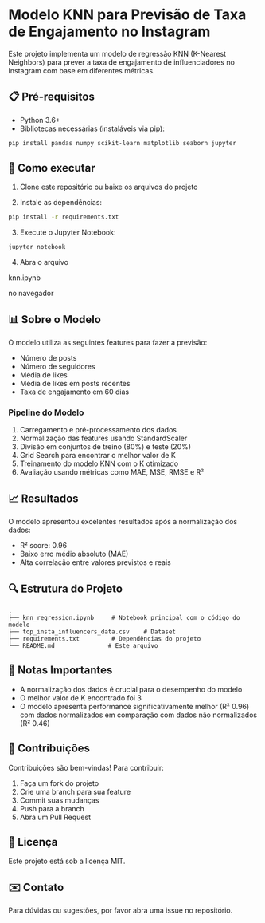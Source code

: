 # Modelo KNN para Previsão de Taxa de Engajamento no Instagram

Este projeto implementa um modelo de regressão KNN (K-Nearest Neighbors) para prever a taxa de engajamento de influenciadores no Instagram com base em diferentes métricas.

## 📋 Pré-requisitos

- Python 3.6+
- Bibliotecas necessárias (instaláveis via pip):
```bash
pip install pandas numpy scikit-learn matplotlib seaborn jupyter
```

## 🚀 Como executar

1. Clone este repositório ou baixe os arquivos do projeto

2. Instale as dependências:
```bash
pip install -r requirements.txt
```

3. Execute o Jupyter Notebook:
```bash
jupyter notebook
```

4. Abra o arquivo 

knn.ipynb

 no navegador

## 📊 Sobre o Modelo

O modelo utiliza as seguintes features para fazer a previsão:
- Número de posts
- Número de seguidores 
- Média de likes
- Média de likes em posts recentes
- Taxa de engajamento em 60 dias

### Pipeline do Modelo
1. Carregamento e pré-processamento dos dados
2. Normalização das features usando StandardScaler
3. Divisão em conjuntos de treino (80%) e teste (20%)
4. Grid Search para encontrar o melhor valor de K
5. Treinamento do modelo KNN com o K otimizado
6. Avaliação usando métricas como MAE, MSE, RMSE e R²

## 📈 Resultados

O modelo apresentou excelentes resultados após a normalização dos dados:
- R² score: 0.96
- Baixo erro médio absoluto (MAE)
- Alta correlação entre valores previstos e reais

## 🔍 Estrutura do Projeto

```
.
├── knn_regression.ipynb     # Notebook principal com o código do modelo
├── top_insta_influencers_data.csv    # Dataset
├── requirements.txt         # Dependências do projeto
└── README.md               # Este arquivo
```

## 📝 Notas Importantes

- A normalização dos dados é crucial para o desempenho do modelo
- O melhor valor de K encontrado foi 3
- O modelo apresenta performance significativamente melhor (R² 0.96) com dados normalizados em comparação com dados não normalizados (R² 0.46)

## 👥 Contribuições

Contribuições são bem-vindas! Para contribuir:
1. Faça um fork do projeto
2. Crie uma branch para sua feature
3. Commit suas mudanças
4. Push para a branch
5. Abra um Pull Request

## 📄 Licença

Este projeto está sob a licença MIT.

## ✉️ Contato

Para dúvidas ou sugestões, por favor abra uma issue no repositório.